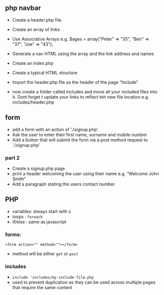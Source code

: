 ## php navbar
- Create a header.php file.
- Create an array of links
- Use Associative Arrays e.g. $ages = array("Peter" => "35", "Ben" => "37", "Joe" => "43");
- Generate a nav HTML using the array and the link address and names
- Create an index.php
- Create a typical HTML structure
- Import the header.php file as the header of the page “Include”


- now create a folder called includes and move all your included files into it. Dont forget t update your links to reflect teh new file location e.g. includes/header.php

## form
- add a form with an action of ‘./signup.php’.
- Ask the user to enter their first name, surname and mobile number
- Add a button that will submit the form via a post method request to ‘./signup.php’
### part 2
- Create a signup.php page
- print a header welcoming the user using their name  e.g. “Welcome John Smith”
- Add a paragraph stating the users contact number.

## PHP

- variables: always start with `$`
- loops : `foreach`
- if/else : same as javascript
### forms: 
`<form action="" method=""></form>`
- method will be either `get` or `post`

### includes
- `include 'includes/my-include-file.php`
- used to prevent duplication as they can be used across multiple pages that require the same content
